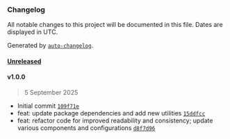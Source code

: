 ### Changelog

All notable changes to this project will be documented in this file. Dates are displayed in UTC.

Generated by [`auto-changelog`](https://github.com/CookPete/auto-changelog).

#### [Unreleased](https://github.com/DiluDevX/Grocery-Buddy/compare/v1.0.0...HEAD)

#### v1.0.0

> 5 September 2025

- Initial commit [`109f71e`](https://github.com/DiluDevX/Grocery-Buddy/commit/109f71e71dcd06f33a1a95df9b2e3b9bb823a911)
- feat: update package dependencies and add new utilities [`15ddfcc`](https://github.com/DiluDevX/Grocery-Buddy/commit/15ddfcc1b352129558ea53393801f8d96214883b)
- feat: refactor code for improved readability and consistency; update various components and configurations [`d8f7d96`](https://github.com/DiluDevX/Grocery-Buddy/commit/d8f7d96fa441104d4317cad07a5ace37368c1b61)
